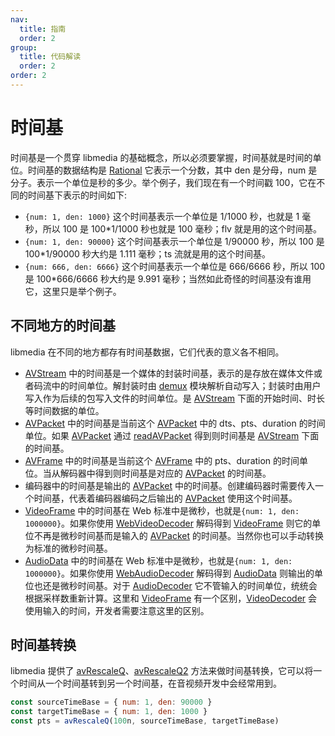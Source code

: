 ```yaml
---
nav:
  title: 指南
  order: 2
group:
  title: 代码解读
  order: 2
order: 2
---
```


# 时间基

时间基是一个贯穿 libmedia 的基础概念，所以必须要掌握，时间基就是时间的单位。时间基的数据结构是 [Rational](https://zhaohappy.github.io/libmedia/docs/libmedia_api/classes/avutil_struct_rational.Rational.html) 它表示一个分数，其中 den 是分母，num 是分子。表示一个单位是秒的多少。举个例子，我们现在有一个时间戳 100，它在不同的时间基下表示的时间如下:

- ```{num: 1, den: 1000}``` 这个时间基表示一个单位是 1/1000 秒，也就是 1 毫秒，所以 100 是 100*1/1000 秒也就是 100 毫秒；flv 就是用的这个时间基。
- ```{num: 1, den: 90000}``` 这个时间基表示一个单位是 1/90000 秒，所以 100 是 100*1/90000 秒大约是 1.111 毫秒；ts 流就是用的这个时间基。
- ```{num: 666, den: 6666}``` 这个时间基表示一个单位是 666/6666 秒，所以 100 是 100*666/6666 秒大约是 9.991 毫秒；当然如此奇怪的时间基没有谁用它，这里只是举个例子。

## 不同地方的时间基

libmedia 在不同的地方都存有时间基数据，它们代表的意义各不相同。

- [AVStream](https://zhaohappy.github.io/libmedia/docs/libmedia_api/classes/avutil_AVStream.AVStream.html) 中的时间基是一个媒体的封装时间基，表示的是存放在媒体文件或者码流中的时间单位。解封装时由 [demux](https://zhaohappy.github.io/libmedia/docs/libmedia_api/modules/avformat_demux.html) 模块解析自动写入；封装时由用户写入作为后续的包写入文件的时间单位。是 [AVStream](https://zhaohappy.github.io/libmedia/docs/libmedia_api/classes/avutil_AVStream.AVStream.html) 下面的开始时间、时长等时间数据的单位。
- [AVPacket](https://zhaohappy.github.io/libmedia/docs/libmedia_api/classes/avutil_struct_avpacket.AVPacket.html) 中的时间基是当前这个 [AVPacket](https://zhaohappy.github.io/libmedia/docs/libmedia_api/classes/avutil_struct_avpacket.AVPacket.html) 中的 dts、pts、duration 的时间单位。如果 [AVPacket](https://zhaohappy.github.io/libmedia/docs/libmedia_api/classes/avutil_struct_avpacket.AVPacket.html) 通过 [readAVPacket](https://zhaohappy.github.io/libmedia/docs/libmedia_api/functions/avformat_demux.readAVPacket.html) 得到则时间基是 [AVStream](https://zhaohappy.github.io/libmedia/docs/libmedia_api/classes/avutil_AVStream.AVStream.html) 下面的时间基。
- [AVFrame](https://zhaohappy.github.io/libmedia/docs/libmedia_api/classes/avutil_struct_avframe.AVFrame.html) 中的时间基是当前这个 [AVFrame](https://zhaohappy.github.io/libmedia/docs/libmedia_api/classes/avutil_struct_avframe.AVFrame.html) 中的 pts、duration 的时间单位。当从解码器中得到则时间基是对应的 [AVPacket](https://zhaohappy.github.io/libmedia/docs/libmedia_api/classes/avutil_struct_avpacket.AVPacket.html) 的时间基。
- 编码器中的时间基是输出的 [AVPacket](https://zhaohappy.github.io/libmedia/docs/libmedia_api/classes/avutil_struct_avpacket.AVPacket.html) 中的时间基。创建编码器时需要传入一个时间基，代表着编码器编码之后输出的 [AVPacket](https://zhaohappy.github.io/libmedia/docs/libmedia_api/classes/avutil_struct_avpacket.AVPacket.html) 使用这个时间基。
- [VideoFrame](https://developer.mozilla.org/en-US/docs/Web/API/VideoFrame) 中的时间基在 Web 标准中是微秒，也就是```{num: 1, den: 1000000}```。如果你使用 [WebVideoDecoder](https://zhaohappy.github.io/libmedia/docs/libmedia_api/classes/avcodec_webcodec_VideoDecoder.WebVideoDecoder.html) 解码得到 [VideoFrame](https://developer.mozilla.org/en-US/docs/Web/API/VideoFrame) 则它的单位不再是微秒时间基而是输入的 [AVPacket](https://zhaohappy.github.io/libmedia/docs/libmedia_api/classes/avutil_struct_avpacket.AVPacket.html) 的时间基。当然你也可以手动转换为标准的微秒时间基。
- [AudioData](https://developer.mozilla.org/en-US/docs/Web/API/AudioData) 中的时间基在 Web 标准中是微秒，也就是```{num: 1, den: 1000000}```。如果你使用 [WebAudioDecoder](https://zhaohappy.github.io/libmedia/docs/libmedia_api/classes/avcodec_webcodec_AudioDecoder.WebAudioDecoder.html) 解码得到 [AudioData](https://developer.mozilla.org/en-US/docs/Web/API/AudioData) 则输出的单位也还是微秒时间基。对于 [AudioDecoder](https://developer.mozilla.org/en-US/docs/Web/API/AudioDecoder) 它不管输入的时间单位，统统会根据采样数重新计算。这里和 [VideoFrame](https://developer.mozilla.org/en-US/docs/Web/API/VideoFrame) 有一个区别，[VideoDecoder](https://developer.mozilla.org/en-US/docs/Web/API/VideoDecoder) 会使用输入的时间，开发者需要注意这里的区别。

## 时间基转换

libmedia 提供了 [avRescaleQ](https://zhaohappy.github.io/libmedia/docs/libmedia_api/functions/avutil_util_rational.avRescaleQ.html)、[avRescaleQ2](https://zhaohappy.github.io/libmedia/docs/libmedia_api/functions/avutil_util_rational.avRescaleQ2.html) 方法来做时间基转换，它可以将一个时间从一个时间基转到另一个时间基，在音视频开发中会经常用到。

```javascript
const sourceTimeBase = { num: 1, den: 90000 }
const targetTimeBase = { num: 1, den: 1000 }
const pts = avRescaleQ(100n, sourceTimeBase, targetTimeBase)
```

